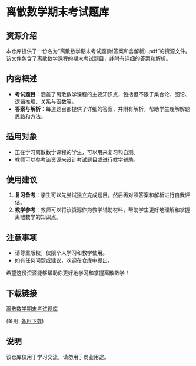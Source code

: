 # 离散数学期末考试题库

## 资源介绍

本仓库提供了一份名为“离散数学期末考试题(附答案和含解析) .pdf”的资源文件。该文件包含了离散数学课程的期末考试题目，并附有详细的答案和解析。

## 内容概述

- **考试题目**：涵盖了离散数学课程的主要知识点，包括但不限于集合论、图论、逻辑推理、关系与函数等。
- **答案与解析**：每道题目都提供了详细的答案，并附有解析，帮助学生理解解题思路和方法。

## 适用对象

- 正在学习离散数学课程的学生，可以用来复习和自测。
- 教师可以参考该资源来设计考试题目或进行教学辅助。

## 使用建议

1. **复习备考**：学生可以先尝试独立完成题目，然后再对照答案和解析进行自我评估。
2. **教学参考**：教师可以将该资源作为教学辅助材料，帮助学生更好地理解和掌握离散数学的知识点。

## 注意事项

- 请尊重版权，仅限个人学习和教学使用。
- 如有任何问题或建议，欢迎在仓库中提出。

希望这份资源能够帮助你更好地学习和掌握离散数学！

## 下载链接
[离散数学期末考试题库](https://pan.quark.cn/s/d63f78c66ed4) 

(备用: [备用下载](https://pan.baidu.com/s/1xld68xmFiJHJchwOILAAlA?pwd=1234))

## 说明

该仓库仅用于学习交流，请勿用于商业用途。

